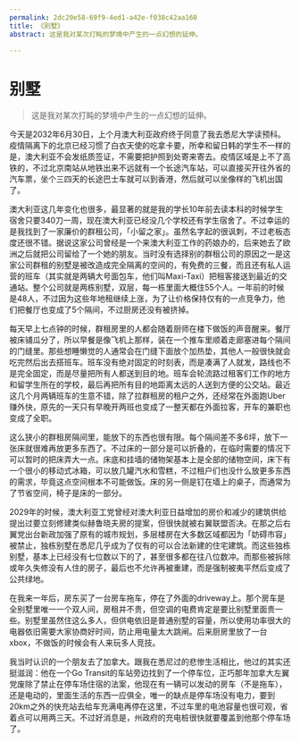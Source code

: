 ```yaml
---
permalink: 2dc20e58-69f9-4ed1-a42e-f038c42aa160 
title: 《别墅》
abstract: 这是我对某次打盹的梦境中产生的一点幻想的延伸。

---
```

# 别墅

> 这是我对某次打盹的梦境中产生的一点幻想的延伸。

今天是2032年6月30日，上个月澳大利亚政府终于同意了我去悉尼大学读预科。疫情隔离下的北京已经习惯了白衣天使的吃拿卡要，所幸和留日韩的学生不一样的是，澳大利亚不会发纸质签证，不需要把护照到处寄来寄去。疫情区域是上不了高铁的，不过北京南站从地铁出来不远就有一个长途汽车站，可以直接买开往外省的汽车票，坐个三四天的长途巴士车就可以到香港，然后就可以坐像样的飞机出国了。

澳大利亚这几年变化也很多，最显著的就是我的学长10年前去读本科的时候学生宿舍只要340刀一周，现在澳大利亚已经没几个学校还有学生宿舍了。不过幸运的是我找到了一家廉价的群租公司，「小留之家」。虽然名字起的很讽刺，不过老板态度还很不错。据说这家公司曾经是一个来澳大利亚工作的药娘办的，后来她去了欧洲之后就把公司留给了一个她的朋友。当时没有选择别的群租公司的原因之一是这家公司群租的别墅是被改造成完全隔离的空间的，有免费的三餐，而且还有私人运营的班车（其实就是两辆大号面包车，他们叫Maxi-Taxi）把租客接送到最近的交通站。整个公司就是两栋别墅，双层，每一栋里面大概住55个人。一年前的时候是48人，不过因为这些年地租继续上涨，为了让价格保持仅有的一点竞争力，他们把餐厅也变成了5个隔间，不过厨房还没有被挤掉。 

每天早上七点钟的时候，群租房里的人都会随着厨师在楼下做饭的声音醒来。餐厅被床铺瓜分了，所以早餐是像飞机上那样，装在一个推车里顺着走廊塞进每个隔间的门缝里。那些想睡懒觉的人通常会在门缝下面放个加热垫，其他人一般很快就会吃完然后出去搭班车。班车没有绝对固定的时刻表，而是凑满了人就发，路线也不是完全固定，而是尽量把所有人都送到目的地。班车会轮流路过租客们工作的地方和留学生所在的学校，最后再把所有目的地距离太远的人送到方便的公交站。最近这几个月两辆班车的生意不错，除了拉群租房的租户之外，还经常在外面跑Uber赚外快，原先的一天只有早晚开两班也变成了一整天都在外面拉客，开车的兼职也变成了全职。

这么狭小的群租房隔间里，能放下的东西也很有限。每个隔间差不多6坪，放下一张床就很难再放更多东西了。不过床的一部分是可以折叠的，在临时需要的情况下可以暂时的把床弄大一点。床底和挂墙的储物架基本上是全部的储物空间，床下有一个很小的移动式冰箱，可以放几罐汽水和雪糕，不过租户们也没什么放更多东西的需求，毕竟这点空间根本不可能做饭。床的另一侧是钉在墙上的桌子，而通常为了节省空间，椅子是床的一部分。

2029年的时候，澳大利亚工党曾经对澳大利亚日益增加的房价和减少的建筑供给提出过要立刻修建类似赫鲁晓夫房的提案，但很快就被右翼联盟否决。在那之后右翼党出台新政加强了原有的城市规划，多层楼房在大多数区域都因为「妨碍市容」被禁止，独栋别墅在悉尼几乎成为了仅有的可以合法新建的住宅建筑。而这些独栋别墅，基本上已经没有七位数以下的了，甚至很多都在往八位数冲。而那些被拆除或年久失修没有人住的房子，最后也不允许再被重建，而是强制被夷平然后变成了公共绿地。

在我来一年后，房东买了一台房车拖车，停在了外面的driveway上。那个房车是全别墅里唯一一个双人间，房租并不贵，但空调的电费肯定是要比别墅里面贵一些。别墅里虽然住这么多人，但供电依旧是普通别墅的容量，所以使用功率很大的电器依旧需要大家协商好时间，防止用电量太大跳闸。后来厨房里放了一台xbox，不做饭的时候会有人来玩多人竞技。

我当时认识的一个朋友去了加拿大。跟我在悉尼过的悲惨生活相比，他过的其实还挺滋润：他在一个Go Transit的车站旁边找到了一个停车位，正巧那年加拿大左翼党废除了禁止在停车场住宿的法案，他现在有一辆可以发动的房车（不是拖车），还是电动的，里面生活的东西一应俱全，唯一的缺点是停车场没有电力，要到20km之外的快充站去给车充满电再停在这里，不过车里的电池容量也很可观，省着点可以用两三天。不过好消息是，州政府的充电桩很快就要覆盖到他那个停车场了。
